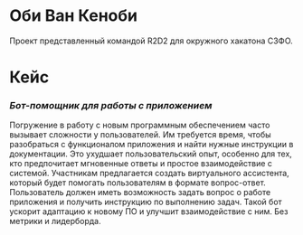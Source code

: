 # Оби Ван Кеноби
Проект представленный командой R2D2 для окружного хакатона СЗФО.
# Кейс
### *Бот-помощник для работы с приложением*

Погружение в работу с новым программным обеспечением часто вызывает сложности у пользователей. Им требуется время, чтобы разобраться с функционалом приложения и найти нужные инструкции в документации. Это ухудшает пользовательский опыт, особенно для тех, кто предпочитает мгновенные ответы и простое взаимодействие с системой.
Участникам предлагается создать виртуального ассистента, который будет помогать пользователям в формате вопрос-ответ. Пользователь должен иметь возможность задать вопрос о работе приложения и получить инструкцию по выполнению задач. Такой бот ускорит адаптацию к новому ПО и улучшит взаимодействие с ним.
Без метрики и лидерборда.
